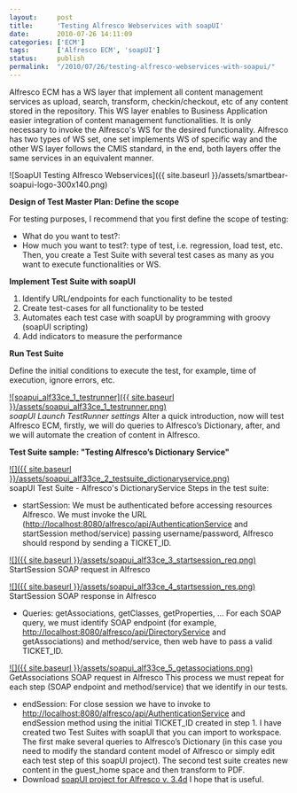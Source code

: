 ```yaml
---
layout:     post
title:      'Testing Alfresco Webservices with soapUI'
date:       2010-07-26 14:11:09
categories: ['ECM']
tags:       ['Alfresco ECM', 'soapUI']
status:     publish 
permalink:  "/2010/07/26/testing-alfresco-webservices-with-soapui/"
---
```

Alfresco ECM has a WS layer that implement all content management services as upload, search, transform, checkin/checkout, etc of any content stored in the repository.
This WS layer enables to Business Application easier integration of content management functionalities. It is only necessary to invoke the Alfresco's WS for the desired functionality. Alfresco has two types of WS set, one set implements WS of specific way and the other WS layer follows the CMIS standard, in the end, both layers offer the same services in an equivalent manner.  

![SoapUI Testing Alfresco Webservices]({{ site.baseurl }}/assets/smartbear-soapui-logo-300x140.png)

<!-- more -->

**Design of Test Master Plan: Define the scope**

For testing purposes, I recommend that you first define the scope of testing:
  * What do you want to test?:
  * How much you want to test?: type of test, i.e. regression, load test, etc.
Then, you create a Test Suite with several test cases as many as you want to execute functionalities or WS.

**Implement Test Suite with soapUI**

  1. Identify URL/endpoints for each functionality to be tested
  2. Create test-cases for all functionality to be tested
  3. Automates each test case with soapUI by programming with groovy (soapUI scripting)
  4. Add indicators to measure the performance

**Run Test Suite**

Define the initial conditions to execute the test, for example, time of execution, ignore errors, etc.

[![soapui_alf33ce_1_testrunner]({{ site.baseurl }}/assets/soapui_alf33ce_1_testrunner.png)](http://holisticsecurity.wordpress.com/2010/07/26/testing-alfresco-webservices-with-soapui/soapui_alf33ce_1_testrunner/)  
 _soapUI Launch TestRunner settings_
Alter a quick introduction, now will test Alfresco ECM, firstly, we will do queries to Alfresco’s Dictionary, after, and we will automate the creation of content in Alfresco.

**Test Suite sample: "Testing Alfresco’s Dictionary Service"**

[![]({{ site.baseurl }}/assets/soapui_alf33ce_2_testsuite_dictionaryservice.png)](http://holisticsecurity.files.wordpress.com/2010/07/soapui_alf33ce_2_testsuite_dictionaryservice.png)  
soapUI Test Suite - Alfresco's DictionaryService
Steps in the test suite:
  * startSession:
We must be authenticated before accessing resources Alfresco. We must invoke the URL (<http://localhost:8080/alfresco/api/AuthenticationService> and startSession method/service) passing username/password, Alfresco should respond by sending a TICKET_ID.

[![]({{ site.baseurl }}/assets/soapui_alf33ce_3_startsession_req.png)](http://holisticsecurity.files.wordpress.com/2010/07/soapui_alf33ce_3_startsession_req.png)  
StartSession SOAP request in Alfresco

[![]({{ site.baseurl }}/assets/soapui_alf33ce_4_startsession_res.png)](http://holisticsecurity.files.wordpress.com/2010/07/soapui_alf33ce_4_startsession_res.png)  
StartSession SOAP response in Alfresco
  * Queries: getAssociations, getClasses, getProperties, …
For each SOAP query, we must identify SOAP endpoint (for example, <http://localhost:8080/alfresco/api/DirectoryService> and getAssociations) and method/service, then web have to pass a valid TICKET_ID.

[![]({{ site.baseurl }}/assets/soapui_alf33ce_5_getassociations.png)](http://holisticsecurity.files.wordpress.com/2010/07/soapui_alf33ce_5_getassociations.png)  
GetAssociations SOAP request in Alfresco
This process we must repeat for each step (SOAP endpoint and method/service) that we identify in our tests.
  * endSession:
For close session we have to invoke to <http://localhost:8080/alfresco/api/AuthenticationService> and endSession method using the initial TICKET_ID created in step 1.
I have created two Test Suites with soapUI that you can import to workspace.
The first make several queries to Alfresco’s Dictionary (in this case you need to modify the standard content model of Alfresco or simply edit each test step of this soapUI project). The second test suite creates new content in the guest_home space and then transform to PDF.
  * Download [soapUI project for Alfresco v. 3.4d](https://dl.dropboxusercontent.com/u/2961879/blog20111203_alf34_ws_rest_testing/alf34dce_ws_rest_soapui_prj.zip)
I hope that is useful.
